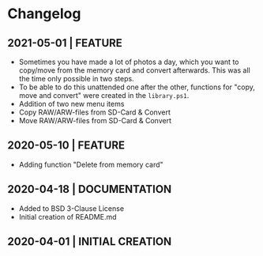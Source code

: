 # Changelog

## 2021-05-01 | FEATURE
* Sometimes you have made a lot of photos a day, which you want to copy/move from the memory card and convert afterwards. This was all the time only possible in two steps. 
* To be able to do this unattended one after the other, functions for "copy, move and convert" were created in the ``library.ps1``. 
* Addition of two new menu items
 * Copy RAW/ARW-files from SD-Card & Convert
 * Move RAW/ARW-files from SD-Card & Convert

## 2020-05-10 | FEATURE 
* Adding function "Delete from memory card"

## 2020-04-18 | DOCUMENTATION 
* Added to BSD 3-Clause License
* Initial creation of README.md

## 2020-04-01 | INITIAL CREATION